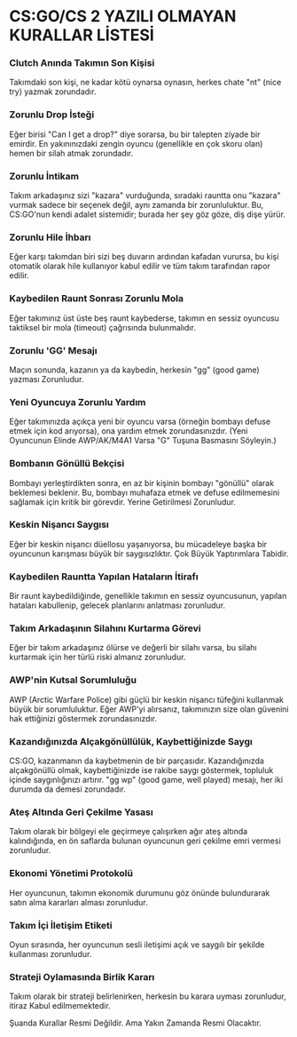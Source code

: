 # CS:GO/CS 2 YAZILI OLMAYAN KURALLAR LİSTESİ


### Clutch Anında Takımın Son Kişisi

Takımdaki son kişi, ne kadar kötü oynarsa oynasın, herkes chate "nt" (nice try) yazmak zorundadır.


### Zorunlu Drop İsteği

Eğer birisi "Can I get a drop?" diye sorarsa, bu bir talepten ziyade bir emirdir. En yakınınızdaki zengin oyuncu (genellikle en çok skoru olan) hemen bir silah atmak zorundadır.



### Zorunlu İntikam

Takım arkadaşınız sizi "kazara" vurduğunda, sıradaki rauntta onu "kazara" vurmak sadece bir seçenek değil, aynı zamanda bir zorunluluktur. Bu, CS:GO'nun kendi adalet sistemidir; burada her şey göz göze, diş dişe yürür.


### Zorunlu Hile İhbarı

Eğer karşı takımdan biri sizi beş duvarın ardından kafadan vurursa, bu kişi otomatik olarak hile kullanıyor kabul edilir ve tüm takım tarafından rapor edilir.


### Kaybedilen Raunt Sonrası Zorunlu Mola

Eğer takımınız üst üste beş raunt kaybederse, takımın en sessiz oyuncusu taktiksel bir mola (timeout) çağrısında bulunmalıdır.


### Zorunlu 'GG' Mesajı

Maçın sonunda, kazanın ya da kaybedin, herkesin "gg" (good game) yazması Zorunludur.


### Yeni Oyuncuya Zorunlu Yardım

Eğer takımınızda açıkça yeni bir oyuncu varsa (örneğin bombayı defuse etmek için kod arıyorsa), ona yardım etmek zorundasınızdır.
(Yeni Oyuncunun Elinde AWP/AK/M4A1 Varsa "G" Tuşuna Basmasını Söyleyin.)

### Bombanın Gönüllü Bekçisi
Bombayı yerleştirdikten sonra, en az bir kişinin bombayı "gönüllü" olarak beklemesi beklenir. Bu, bombayı muhafaza etmek ve defuse edilmemesini sağlamak için kritik bir görevdir. Yerine Getirilmesi Zorunludur.

### Keskin Nişancı Saygısı
Eğer bir keskin nişancı düellosu yaşanıyorsa, bu mücadeleye başka bir oyuncunun karışması büyük bir saygısızlıktır. Çok Büyük Yaptırımlara Tabidir.

### Kaybedilen Rauntta Yapılan Hataların İtirafı
Bir raunt kaybedildiğinde, genellikle takımın en sessiz oyuncusunun, yapılan hataları kabullenip, gelecek planlarını anlatması zorunludur.

### Takım Arkadaşının Silahını Kurtarma Görevi
Eğer bir takım arkadaşınız ölürse ve değerli bir silahı varsa, bu silahı kurtarmak için her türlü riski almanız zorunludur. 

### AWP'nin Kutsal Sorumluluğu
AWP (Arctic Warfare Police) gibi güçlü bir keskin nişancı tüfeğini kullanmak büyük bir sorumluluktur. Eğer AWP'yi alırsanız, takımınızın size olan güvenini hak ettiğinizi göstermek zorundasınızdır.

### Kazandığınızda Alçakgönüllülük, Kaybettiğinizde Saygı
CS:GO, kazanmanın da kaybetmenin de bir parçasıdır. Kazandığınızda alçakgönüllü olmak, kaybettiğinizde ise rakibe saygı göstermek, topluluk içinde saygınlığınızı artırır. "gg wp" (good game, well played) mesajı, her iki durumda da demesi zorundadır.

### Ateş Altında Geri Çekilme Yasası
Takım olarak bir bölgeyi ele geçirmeye çalışırken ağır ateş altında kalındığında, en ön saflarda bulunan oyuncunun geri çekilme emri vermesi zorunludur.

### Ekonomi Yönetimi Protokolü
Her oyuncunun, takımın ekonomik durumunu göz önünde bulundurarak satın alma kararları alması zorunludur.

### Takım İçi İletişim Etiketi
Oyun sırasında, her oyuncunun sesli iletişimi açık ve saygılı bir şekilde kullanması zorunludur.

### Strateji Oylamasında Birlik Kararı
Takım olarak bir strateji belirlenirken, herkesin bu karara uyması zorunludur, itiraz Kabul edilmemektedir.

Şuanda Kurallar Resmi Değildir. Ama Yakın Zamanda Resmi Olacaktır.
